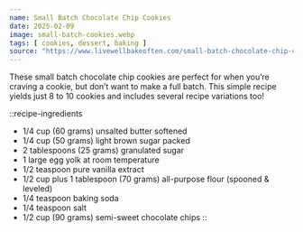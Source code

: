 ```yaml
---
name: Small Batch Chocolate Chip Cookies
date: 2025-02-09
image: small-batch-cookies.webp
tags: [ cookies, dessert, baking ]
source: "https://www.livewellbakeoften.com/small-batch-chocolate-chip-cookies/"
---
```


These small batch chocolate chip cookies are perfect for when you’re craving a cookie, but don’t want to make a full batch. This simple recipe yields just 8 to 10 cookies and includes several recipe variations too!

<!--more-->

::recipe-ingredients
- 1/4 cup (60 grams) unsalted butter softened
- 1/4 cup (50 grams) light brown sugar packed
- 2 tablespoons (25 grams) granulated sugar
- 1 large egg yolk at room temperature
- 1/2 teaspoon pure vanilla extract
- 1/2 cup plus 1 tablespoon (70 grams) all-purpose flour (spooned & leveled)
- 1/4 teaspoon baking soda
- 1/4 teaspoon salt
- 1/2 cup (90 grams) semi-sweet chocolate chips
::

